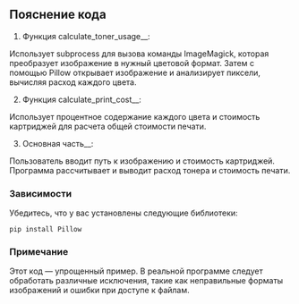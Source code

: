 ## Пояснение кода
1. Функция calculate_toner_usage__:

Использует subprocess для вызова команды ImageMagick, которая преобразует изображение в нужный цветовой формат.
Затем с помощью Pillow открывает изображение и анализирует пиксели, вычисляя расход каждого цвета.

2. Функция calculate_print_cost__:

Использует процентное содержание каждого цвета и стоимость картриджей для расчета общей стоимости печати.

3. Основная часть__:

Пользователь вводит путь к изображению и стоимость картриджей.
Программа рассчитывает и выводит расход тонера и стоимость печати.

### Зависимости
Убедитесь, что у вас установлены следующие библиотеки:
```
pip install Pillow
```
### Примечание
Этот код — упрощенный пример. В реальной программе следует обработать различные исключения, такие как неправильные форматы изображений и ошибки при доступе к файлам.